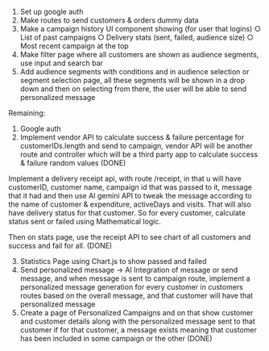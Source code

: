 1. Set up google auth
2. Make routes to send customers & orders dummy data
3. Make a campaign history UI component showing (for user that logins)
    ○ List of past campaigns 
    ○ Delivery stats (sent, failed, audience size) 
    ○ Most recent campaign at the top 
4. Make filter page where all customers are shown as audience segments, use input and search bar
5. Add audience segments with conditions and in audience selection or segment selection page, all these segments will be shown in a drop down and then on selecting from there, the user will be able to send personalized message


Remaining:
1. Google auth
2. Implement vendor API to calculate success & failure percentage for customerIDs.length and send to campaign, vendor API will be another route and controller which will be a third party app to calculate success & failure random values (DONE)

Implement a delivery receipt api, with route /receipt, in that u will have customerID, customer name, campaign id that was passed to it, message that it had and then use AI gemini API to tweak the message according to the name of customer & expenditure, activeDays and visits. That will also have delivery status for that customer. So for every customer, calculate status sent or failed using Mathematical logic.

Then on stats page, use the receipt API to see chart of all customers and success and fail for all. (DONE)

3. Statistics Page using Chart.js to show passed and failed
4. Send personalized message -> AI Integration of message or send message, and when message is sent to campaign route, implement a personalized message generation for every customer in customers routes based on the overall message, and that customer will have that personalized message
5. Create a page of Personalized Campaigns and on that show customer and customer details along with the personalized message sent to that customer if for that customer, a message exists meaning that customer has been included in some campaign or the other
(DONE)